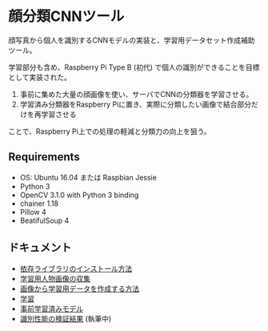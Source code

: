 # 顔分類CNNツール

顔写真から個人を識別するCNNモデルの実装と、学習用データセット作成補助ツール。  

学習部分も含め、Raspberry Pi Type B (初代) で個人の識別ができることを目標として実装された。  

1. 事前に集めた大量の顔画像を使い、サーバでCNNの分類器を学習させる。  
2. 学習済み分類器をRaspberry Piに置き、実際に分類したい画像で結合部分だけを再学習させる

ことで、Raspberry Pi上での処理の軽減と分類力の向上を狙う。

## Requirements

* OS: Ubuntu 16.04 または Raspbian Jessie
* Python 3
* OpenCV 3.1.0 with Python 3 binding
* chainer 1.18
* Pillow 4
* BeatifulSoup 4

## ドキュメント

* [依存ライブラリのインストール方法](docs/install.md)
* [学習用人物画像の収集](docs/collect-imgs.md)
* [画像から学習用データを作成する方法](docs/create-dataset.md)
* [学習](docs/train.md)
* [事前学習済みモデル](docs/pre_trained_models.md)
* [識別性能の検証結果](docs/performance.md) (執筆中)
